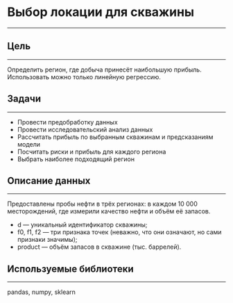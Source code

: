 # Выбор локации для скважины
---

## Цель
---
Определить регион, где добыча принесёт наибольшую прибыль. Использовать можно только линейную регрессию.

## Задачи
---
- Провести предобработку данных
- Провести исследовательский анализ данных
- Рассчитать прибыль по выбранным скважинам и предсказаниям модели
- Посчитать риски и прибыль для каждого региона
- Выбрать наиболее подходящий регион

## Описание данных
---
Предоставлены пробы нефти в трёх регионах: в каждом 10 000 месторождений, где измерили качество нефти и объём её запасов.
- d — уникальный идентификатор скважины;
- f0, f1, f2 — три признака точек (неважно, что они означают, но сами признаки значимы);
- product — объём запасов в скважине (тыс. баррелей).

## Используемые библиотеки
---
pandas, numpy, sklearn